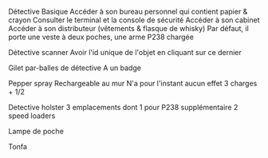 Détective
	Basique
		Accéder à son bureau personnel qui contient papier & crayon
		Consulter le terminal et la console de sécurité
		Accéder à son cabinet
		Accéder à son distributeur (vêtements & flasque de whisky)
		Par défaut, il porte une veste à deux poches, une arme P238 chargée

Détective scanner
	Avoir l'id unique de l'objet en cliquant sur ce dernier

Gilet par-balles de détective
	A un badge

Pepper spray
	Rechargeable au mur
	N'a pour l'instant aucun effet
	3 charges + 1/2

Detective holster
	3 emplacements dont 
		1 pour P238 supplémentaire
		2 speed loaders

Lampe de poche 

Tonfa